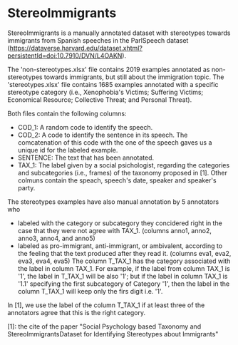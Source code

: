 # StereoImmigrants
StereoImmigrants is a  manually annotated dataset with stereotypes towards immigrants from Spanish speeches in the ParlSpeech dataset (https://dataverse.harvard.edu/dataset.xhtml?persistentId=doi:10.7910/DVN/L4OAKN). 

The 'non-stereotypes.xlsx' file contains 2019 examples annotated as non-stereotypes towards immigrants, but still about the immigration topic.
The 'stereotypes.xlsx' file contains 1685 examples annotated with a specific stereotype category (i.e., Xenophobia's Victims;  Suffering Victims; Economical Resource;  Collective Threat; and Personal Threat).

Both files contain the following columns:
- COD_1: A random code to identify the speech.
- COD_2: A code to identify the sentence in its speech. The comcatenation of this code with the one of the speech gaves us a unique id for the labeled example.
- SENTENCE: The text that has been annotated.
- TAX_1: The label given by a social psichologist, regarding the categories and subcategories (i.e., frames) of the taxonomy proposed in [1]. 
Other colmuns contain the speach, speech's date, speaker and speaker's party.

The stereotypes examples have also manual annotation by 5 annotators who 
- labeled with the category or subcategory they concidered right in the case that they were not agree with TAX_1. (columns anno1, anno2, anno3, anno4, and anno5)
- labeled as pro-immigrant, anti-immigrant, or ambivalent, according to the feeling that the text produced after they read it. (columns eva1,	eva2,	eva3,	eva4,	eva5)
The column T_TAX_1 has the category associated with the label in column TAX_1. For example, if the label from column TAX_1 is '1', the label in T_TAX_1 will be also '1'; but if the label in column TAX_1 is '1.1' specifying the first subcategory of Category '1', then the label in the column T_TAX_1 will keep only the firs digit i.e. '1'. 

In [1], we use the label of the column T_TAX_1 if at least three of the annotators agree that this is the right category.





[1]: the cite of the paper "Social Psychology based Taxonomy and StereoImmigrantsDataset for Identifying Stereotypes about Immigrants"



